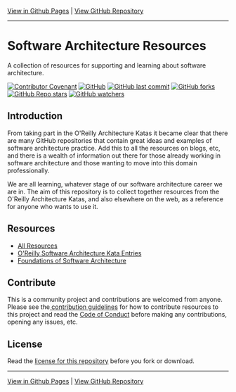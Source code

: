 [View in Github Pages](https://tekiegirl.github.io/SoftwareArchitectureResources/)  |  [View GitHub Repository](https://github.com/tekiegirl/SoftwareArchitectureResources)

---

# Software Architecture Resources

A collection of resources for supporting and learning about software architecture.

[![Contributor Covenant](https://img.shields.io/badge/Contributor%20Covenant-2.1-4baaaa.svg)](code_of_conduct.md) [![GitHub](https://img.shields.io/github/license/tekiegirl/SoftwareArchitectureResources)](LICENSE) [![GitHub last commit](https://img.shields.io/github/last-commit/tekiegirl/SoftwareArchitectureResources)](https://github.com/tekiegirl/SoftwareArchitectureResources/commits/main) [![GitHub forks](https://img.shields.io/github/forks/tekiegirl/SoftwareArchitectureResources?style=social)](https://github.com/tekiegirl/SoftwareArchitectureResources/network/members) [![GitHub Repo stars](https://img.shields.io/github/stars/tekiegirl/SoftwareArchitectureResources?style=social)](https://github.com/tekiegirl/SoftwareArchitectureResources/stargazers) [![GitHub watchers](https://img.shields.io/github/watchers/tekiegirl/SoftwareArchitectureResources?style=social)](https://github.com/tekiegirl/SoftwareArchitectureResources/watchers)

## Introduction

From taking part in the O'Reilly Architecture Katas it became clear that there are many GitHub repositories that contain great ideas and examples of software architecture practice. Add this to all the resources on blogs, etc, and there is a wealth of information out there for those already working in software architecture and those wanting to move into this domain professionally. 

We are all learning, whatever stage of our software architecture career we are in. The aim of this repository is to collect together resources from the O'Reilly Architecture Katas, and also elsewhere on the web, as a reference for anyone who wants to use it.

## Resources

- [All Resources](Resources/README.md)
- [O'Reilly Software Architecture Kata Entries](Resources/OReillyKata.md)
- [Foundations of Software Architecture](Foundations.md)

## Contribute

This is a community project and contributions are welcomed from anyone. Please see the[ contribution guidelines](CONTRIBUTING.md) for how to contribute resources to this project and read the [Code of Conduct](CODE_OF_CONDUCT.md) before making any contributions, opening any issues, etc.

## License

Read the [license for this repository](LICENSE) before you fork or download.

---

[View in Github Pages](https://tekiegirl.github.io/SoftwareArchitectureResources/)  |  [View GitHub Repository](https://github.com/tekiegirl/SoftwareArchitectureResources)
